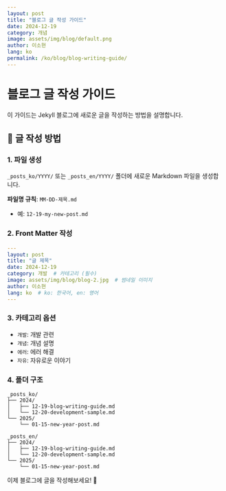 ```yaml
---
layout: post
title: "블로그 글 작성 가이드"
date: 2024-12-19
category: 개념
image: assets/img/blog/default.png
author: 이소현
lang: ko
permalink: /ko/blog/blog-writing-guide/
---
```


# 블로그 글 작성 가이드

이 가이드는 Jekyll 블로그에 새로운 글을 작성하는 방법을 설명합니다.

## 📝 **글 작성 방법**

### **1. 파일 생성**
`_posts_ko/YYYY/` 또는 `_posts_en/YYYY/` 폴더에 새로운 Markdown 파일을 생성합니다.

**파일명 규칙**: `MM-DD-제목.md`
- 예: `12-19-my-new-post.md`

### **2. Front Matter 작성**

```yaml
---
layout: post
title: "글 제목"
date: 2024-12-19
category: 개발  # 카테고리 (필수)
image: assets/img/blog/blog-2.jpg  # 썸네일 이미지
author: 이소현
lang: ko  # ko: 한국어, en: 영어
---
```

### **3. 카테고리 옵션**
- `개발`: 개발 관련
- `개념`: 개념 설명
- `에러`: 에러 해결
- `자유`: 자유로운 이야기

### **4. 폴더 구조**
```
_posts_ko/
├── 2024/
│   ├── 12-19-blog-writing-guide.md
│   └── 12-20-development-sample.md
└── 2025/
    └── 01-15-new-year-post.md

_posts_en/
├── 2024/
│   ├── 12-19-blog-writing-guide.md
│   └── 12-20-development-sample.md
└── 2025/
    └── 01-15-new-year-post.md
```

이제 블로그에 글을 작성해보세요! 🚀 